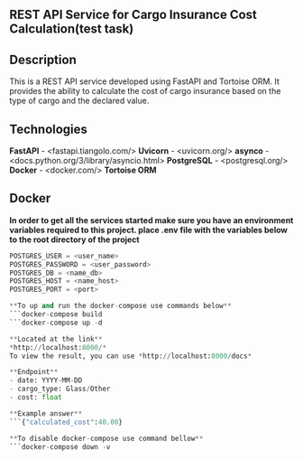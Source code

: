 ## REST API Service for Cargo Insurance Cost Calculation(test task)

## Description
This is a REST API service developed using FastAPI and Tortoise ORM. It provides the ability to calculate the cost of cargo insurance based on the type of cargo and the declared value.

## Technologies
**FastAPI** - <fastapi.tiangolo.com/>
**Uvicorn** - <uvicorn.org/>
**asynco** - <docs.python.org/3/library/asyncio.html>
**PostgreSQL** - <postgresql.org/>
**Docker** - <docker.com/>
**Tortoise ORM** 

## Docker
**In order to get all the services started make sure you have an environment variables required to this project. place .env file with the variables below to the root directory of the project**
```Python
POSTGRES_USER = <user_name>
POSTGRES_PASSWORD = <user_password>
POSTGRES_DB = <name_db>
POSTGRES_HOST = <name_host>
POSTGRES_PORT = <port>

**To up and run the docker-compose use commands below**
```docker-compose build
```docker-compose up -d

**Located at the link**
*http://localhost:8000/*
To view the result, you can use *http://localhost:8000/docs*

**Endpoint**
- date: YYYY-MM-DD
- cargo_type: Glass/Other
- cost: float

**Example answer**
```{"calculated_cost":40.00}

**To disable docker-compose use command bellow**
```docker-compose down -v
